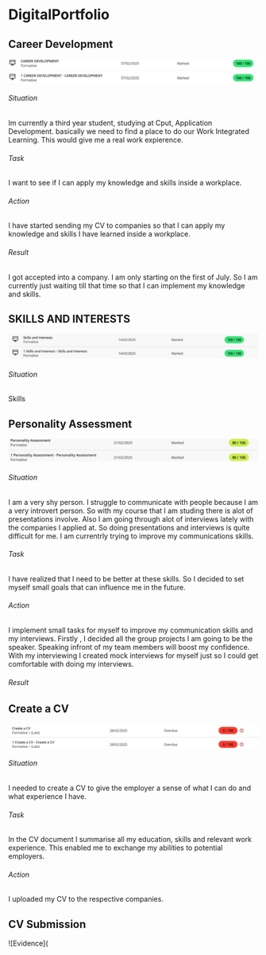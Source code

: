 # DigitalPortfolio
## Career Development
![Evidence](https://github.com/Keeuwbuck/DigitalPortfolio/blob/9db419dadaa7753c1e9f19ff7789a3362167ba0e/career%20development.png)

###### Situation
Im currently a third year student, studying at Cput, Application Development. basically we need to find a place to do our Work Integrated Learning. This would give me a real work expierence.

###### Task
I want to see if I can apply my knowledge and skills inside a workplace.

###### Action
I have started sending my CV to companies so that I can apply my knowledge and skills I have learned inside a workplace.

###### Result
I got accepted into a company. I am only starting on the first of July. So I am currently just waiting till that time so that I can implement my knowledge and skills.

## SKILLS AND INTERESTS
![Evidence](https://github.com/Keeuwbuck/DigitalPortfolio/blob/5a6215b57063affd5fe647b54b43e06bd1ff41b2/skills%20and%20intrest.jpg)

###### Situation
Skills

## Personality Assessment
![Evidence](https://github.com/Keeuwbuck/DigitalPortfolio/blob/083bd016a1539dfa5c3eb0bb20cd40140995ffe3/personality.jpg)

###### Situation
I am a very shy person. I struggle to communicate with people because I am a very introvert person. So with my course that I am studing there is alot of presentations involve. Also I am going through alot of interviews lately with the companies I applied at. So doing presentations and interviews is quite difficult for me. I am currentrly trying to improve my communications skills.

###### Task
I have realized that I need to be better at these skills. So I decided to set myself small goals that can influence me in the future.

###### Action
I  implement small tasks for myself to improve my communication skills and my interviews. Firstly , I decided all the group projects I am going to be the speaker. Speaking infront of my team members will boost my confidence. With my interviewing I created mock interviews for myself just so I could get comfortable with doing my interviews.


###### Result


## Create a CV
![Evidence](https://github.com/Keeuwbuck/DigitalPortfolio/blob/d158989c172622200a8fe2ac4fb0c15babe04536/create%20a%20cv.jpg)
###### Situation
I needed to create a CV to give the employer a sense of what I can do and what experience I have. 

###### Task
In the CV document I summarise all my education, skills and relevant work experience. This enabled  me to exchange my abilities to  potential employers.

###### Action
I uploaded my CV to the respective companies. 

## CV Submission
![Evidence](





